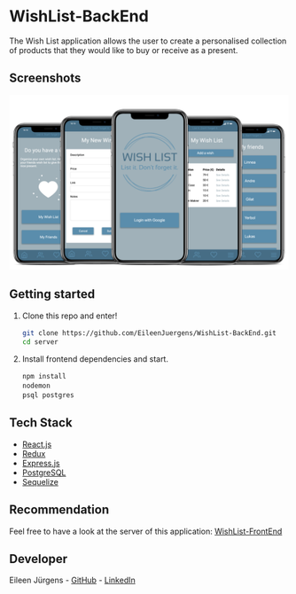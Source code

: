 # WishList-BackEnd

The Wish List application allows the user to create a personalised collection of products that they would like to buy or receive as a present.

## Screenshots

<p align="center">
  <img src="./server/assets/Wishlist.png"/>
</p>

## Getting started

1. Clone this repo and enter!

   ```bash
   git clone https://github.com/EileenJuergens/WishList-BackEnd.git
   cd server
   ```

2. Install frontend dependencies and start.

   ```bash
   npm install
   nodemon
   psql postgres 
   ```

## Tech Stack

* [React.js](https://reactjs.org)
* [Redux](https://redux.js.org/) 
* [Express.js](https://expressjs.com/)
* [PostgreSQL](https://www.postgresql.org/) 
* [Sequelize](https://sequelize.org/v4/) 

## Recommendation

Feel free to have a look at the server of this application: [WishList-FrontEnd](https://github.com/EileenJuergens/WishList-FrontEnd)

## Developer 
Eileen Jürgens - [GitHub](https://github.com/EileenJuergens) - [LinkedIn](https://www.linkedin.com/in/eileen-jürgens-462595154/) 
